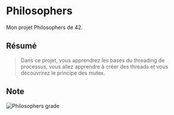 # Philosophers
Mon projet Philosophers de 42.

## Résumé
> Dans ce projet, vous apprendrez les bases du threading de processus, vous allez apprendre à créer des threads et vous découvrirez le principe des mutex.

## Note
![Philosophers grade](https://badge42.vercel.app/api/v2/cl1kx405i014409ju8dq834q5/project/2408801)
